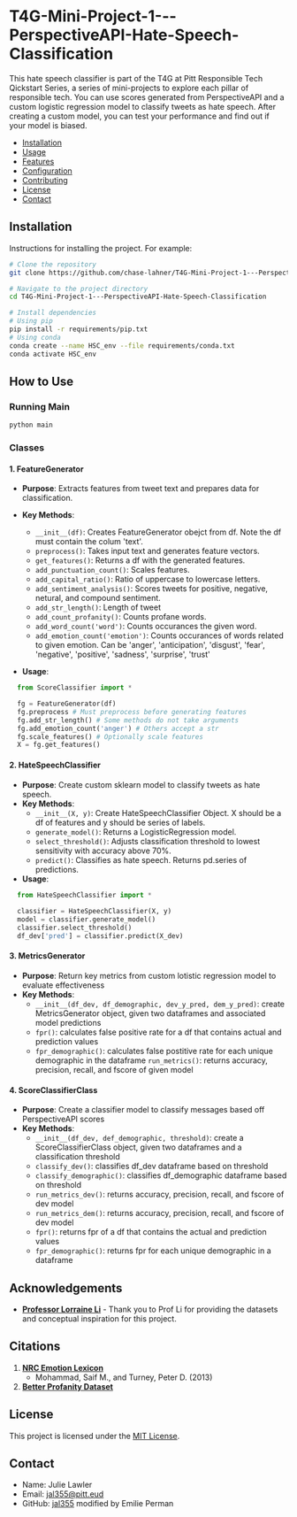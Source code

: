 # T4G-Mini-Project-1---PerspectiveAPI-Hate-Speech-Classification

This hate speech classifier is part of the T4G at Pitt Responsible Tech Qickstart Series, a series of mini-projects to explore each pillar of responsible tech. You can use scores generated from PerspectiveAPI and a custom logistic regression model to classify tweets as hate speech. After creating a custom model, you can test your performance and find out if your model is biased.
 
- [Installation](#installation)
- [Usage](#usage)
- [Features](#features)
- [Configuration](#configuration)
- [Contributing](#contributing)
- [License](#license)
- [Contact](#contact)

## Installation

Instructions for installing the project. For example:

```bash
# Clone the repository
git clone https://github.com/chase-lahner/T4G-Mini-Project-1---PerspectiveAPI-Hate-Speech-Classification

# Navigate to the project directory
cd T4G-Mini-Project-1---PerspectiveAPI-Hate-Speech-Classification

# Install dependencies
# Using pip
pip install -r requirements/pip.txt
# Using conda
conda create --name HSC_env --file requirements/conda.txt
conda activate HSC_env
```

## How to Use

### Running Main 

```bash
python main
```

### Classes 

#### 1. FeatureGenerator
- **Purpose**: Extracts features from tweet text and prepares data for classification.
- **Key Methods**:
  - `__init__(df)`: Creates FeatureGenerator obejct from df. Note the df must contain the colum 'text'.
  - `preprocess()`: Takes input text and generates feature vectors.
  - `get_features()`: Returns a df with the generated features.
  - `add_punctuation_count()`: Scales features.
  - `add_capital_ratio()`: Ratio of uppercase to lowercase letters.
  - `add_sentiment_analysis()`: Scores tweets for positive, negative, netural, and compound sentiment.
  - `add_str_length()`: Length of tweet
  - `add_count_profanity()`: Counts profane words.
  - `add_word_count('word')`: Counts occurances the given word.
  - `add_emotion_count('emotion')`: Counts occurances of words related to given emotion. Can be 'anger', 'anticipation', 'disgust', 'fear', 'negative', 'positive', 'sadness', 'surprise', 'trust'

- **Usage**: 
```python
  from ScoreClassifier import *

  fg = FeatureGenerator(df) 
  fg.preprocess # Must preprocess before generating features
  fg.add_str_length() # Some methods do not take arguments
  fg.add_emotion_count('anger') # Others accept a str
  fg.scale_features() # Optionally scale features
  X = fg.get_features()
```
#### 2. HateSpeechClassifier
- **Purpose**: Create custom sklearn model to classify tweets as hate speech. 
- **Key Methods**:
  - `__init__(X, y)`: Create HateSpeechClassifier Object. X should be a df of features and y should be series of labels. 
  - `generate_model()`: Returns a LogisticRegression model.
  - `select_threshold()`: Adjusts classification threshold to lowest sensitivity with accuracy above 70%. 
  - `predict()`: Classifies as hate speech. Returns pd.series of predictions.
 - **Usage**: 
```python
  from HateSpeechClassifier import *
  
  classifier = HateSpeechClassifier(X, y)
  model = classifier.generate_model()
  classifier.select_threshold() 
  df_dev['pred'] = classifier.predict(X_dev)
```
#### 3. MetricsGenerator
- **Purpose**: Return key metrics from custom lotistic regression model to evaluate effectiveness
- **Key Methods**:
  - `__init__(df_dev, df_demographic, dev_y_pred, dem_y_pred)`: create MetricsGenerator object, given two dataframes and associated model predictions
  - `fpr()`: calculates false positive rate for a df that contains actual and prediction values
  - `fpr_demographic()`: calculates false postitive rate for each unique demographic in the dataframe
  `run_metrics()`: returns accuracy, precision, recall, and fscore of given model

#### 4. ScoreClassifierClass
- **Purpose**: Create a classifier model to classify messages based off PerspectiveAPI scores
- **Key Methods**:
  - `__init__(df_dev, def_demographic, threshold)`: create a ScoreClassifierClass object, given two dataframes and a classification threshold
  - `classify_dev()`: classifies df_dev dataframe based on threshold
  - `classify_demographic()`: classifies df_demographic dataframe based on threshold
  - `run_metrics_dev()`: returns accuracy, precision, recall, and fscore of dev model
  - `run_metrics_dem()`: returns accuracy, precision, recall, and fscore of dev model
  - `fpr()`: returns fpr of a df that contains the actual and prediction values
  - `fpr_demographic()`: returns fpr for each unique demographic in a dataframe

## Acknowledgements
- **[Professor Lorraine Li](https://lorraine333.github.io/)** - Thank you to Prof Li for providing the datasets and conceptual inspiration for this project.

## Citations
1. **[NRC Emotion Lexicon](https://saifmohammad.com/WebPages/NRC-Emotion-Lexicon.htm)**
   - Mohammad, Saif M., and Turney, Peter D. (2013)
2. **[Better Profanity Dataset](https://github.com/snguyenthanh/better_profanity)**

## License
This project is licensed under the [MIT License](LICENSE).

## Contact

- Name: Julie Lawler
- Email: jal355@pitt.eud
- GitHub: [jal355](https://github.com/jal355)
modified by Emilie Perman
